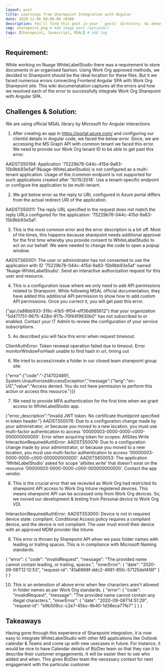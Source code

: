 ```yaml
---
layout: post
title: Learnings from Sharepoint Integration with Angular
date: 2020-12-06 00:00:00 +0300
description: You’ll find this post in your `_posts` directory. Go ahead and edit it and re-build the site to see your changes. # Add post description (optional)
img: sharepoint.png # Add image post (optional)
tags: [Sharepoint, Javascript, MSAL] # add tag
---
```


## Requirement:
While working on Nuage WhiteLabelStudio there was a requirement to store documents in an organised fashion. Using Work Org approved methods, we decided to Sharepoint should be the ideal location for these files. But it we faced numerous errors connecting Frontend Angular SPA with Work Org Sharepoint site. This wiki documenatation captures all the errors and how we resolved each of the error to successfully integrate Work Org Sharepoint with Angular SPA.

## Challenges & Solution:
We are using official MSAL library by Microsoft for Angular interactions

1. After creating an app in https://portal.azure.com/ and configuring our clientid details in Angular code, we faced the below error.
Since, we are accessing the MS Graph API with common tenant we faced this error. We need to provide our Work Org tenant ID to be able to get past this error.


AADSTS50194: Application '75229b78-044c-415d-9a83-15b9bb93e5af'(Nuage-WhiteLabelStudio) is not configured as a multi-tenant application. Usage of the /common endpoint is not supported for such applications created after '10/15/2018'. Use a tenant-specific endpoint or configure the application to be multi-tenant.

2. We got below error as the reply to URL configured in Azure portal differs from the actual redirect URI of the application.

AADSTS50011: The reply URL specified in the request does not match the reply URLs configured for the application: '75229b78-044c-415d-9a83-15b9bb93e5af'.

3. This is the most common error and the error description is a bit off. Most of the times, this happens because sharepoint needs additional approval for the first time whereby you provide consent to WhiteLabelStudio to act on our behalf. We were needed to change the code to open a popup window.

AADSTS65001: The user or administrator has not consented to use the application with ID '75229b78-044c-415d-9a83-15b9bb93e5af' named 'Nuage-WhiteLabelStudio'. Send an interactive authorization request for this user and resource.

4. This is a configuration issue where we only need to add API permissions related to Sharepoint. While following MSAL official documentation, they have added this additional API permission to show how to add custom API permissions. Once you correct it, you will get past this error.

(\"api://a88bb933-319c-41b5-9f04-eff36d985612\") that your organization \"5d471751-9675-428d-917b-70f44f9630b0\" has not subscribed to or enabled. Contact your IT Admin to review the configuration of your service subscriptions.


5. As described you will face this error when request timesout.

ClientAuthError: Token renewal operation failed due to timeout.
Error monitorWindowForHash unable to find hash in url, timing out


6. We tried to access/create a folder in our closed team sharepoint group site.

{"error":{"code":"-2147024891, System.UnauthorizedAccessException","message":{"lang":"en-US","value":"Access denied. You do not have permission to perform this action or access this resource."}}}

7. We need to provide MFA authentication for the first time when we grant access to WhiteLabelStudio app.

{"error_description":"Invalid JWT token. No certificate thumbprint specified in token header."}
AADSTS50076: Due to a configuration change made by your administrator, or because you moved to a new location, you must use multi-factor authentication to access '00000003-0000-0000-c000-000000000000'.
Error when acquiring token for scopes: AllSites.Write InteractionRequiredAuthError: AADSTS50076: Due to a configuration change made by your administrator, or because you moved to a new location, you must use multi-factor authentication to access '00000003-0000-0000-c000-000000000000'.
AADSTS650053: The application 'WhiteLabelStudio' asked for scope 'allsites.write' that doesn't exist on the resource '00000003-0000-0000-c000-000000000000'. Contact the app vendor.

8. This is the crucial error that we recevied as Work Org had restricted its sharepoint API access to Work Org Intune registered devices. This means sharepoint API can be accessed only from Work Org devices. So, we moved our development & testing from Personal device to Work Org VDI.

InteractionRequiredAuthError: AADSTS53000: Device is not in required device state: compliant. Conditional Access policy requires a compliant device, and the device is not compliant. The user must enroll their device with an approved MDM provider like Intune.


9. This error is thrown by Sharepoint API when we pass folder names with leading or trailing spaces. This is in compliance with Microsoft Naming standards.

{
"error": {
"code": "invalidRequest",
"message": "The provided name cannot contain leading, or trailing, spaces.",
"innerError": {
"date": "2020-09-08T12:12:53",
"request-id": "41a6868f-ddc2-4691-85fc-57125def416f"
}
}
}

10. This is an extenstion of above error when few characters aren't allowed in folder names as per Work Org standards.
{
"error": {
"code": "invalidRequest",
"message": "The provided name cannot contain any illegal characters.",
"innerError": {
"date": "2020-09-08T14:51:29",
"request-id": "b9b509cc-c2e7-45bc-9b40-1d38eca77fe7"
}
}
}


## Takeaways

Having gone through this experience of Sharepoint integration, it is now easy to integrate WhiteLabelStudio with other MS applications like Outlook calendar & Teams and come up with new usecases in future. For instance, it would be nice to have Calendar details of BizDev team so that they can it to describe their customer engagements. It will be easier then to see who added and when. This gives BizDev team the necessary context for next engagement with the particular customer.
